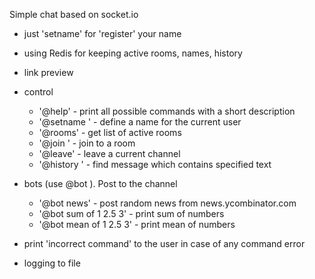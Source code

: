 Simple chat based on socket.io

- just 'setname' for 'register' your name
- using Redis for keeping active rooms, names, history
- link preview

- control
    - '@help' - print all possible commands with a short description
    - '@setname <name>' - define a name for the current user
    - '@rooms' - get list of active rooms    
    - '@join <channel-name>' - join to a room
    - '@leave' - leave a current channel
    - '@history <text>' - find message which contains specified text

- bots (use @bot <command>). Post to the channel    
    - '@bot news' - post random news from news.ycombinator.com
    - '@bot sum of 1 2.5 3' - print sum of numbers
    - '@bot mean of 1 2.5 3' - print mean of numbers

- print 'incorrect command' to the user in case of any command error
- logging to file
